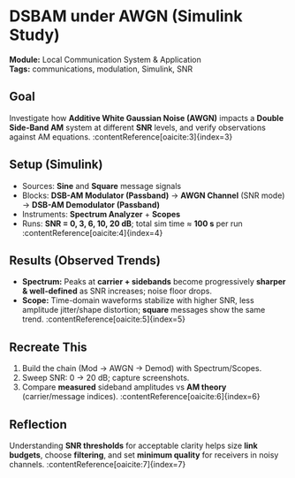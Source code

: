 # DSBAM under AWGN (Simulink Study)

**Module:** Local Communication System & Application  
**Tags:** communications, modulation, Simulink, SNR

## Goal
Investigate how **Additive White Gaussian Noise (AWGN)** impacts a **Double Side-Band AM** system at different **SNR** levels, and verify observations against AM equations. :contentReference[oaicite:3]{index=3}

## Setup (Simulink)
- Sources: **Sine** and **Square** message signals
- Blocks: **DSB-AM Modulator (Passband)** → **AWGN Channel** (SNR mode) → **DSB-AM Demodulator (Passband)**
- Instruments: **Spectrum Analyzer** + **Scopes**
- Runs: **SNR = 0, 3, 6, 10, 20 dB**; total sim time ≈ **100 s** per run :contentReference[oaicite:4]{index=4}

## Results (Observed Trends)
- **Spectrum:** Peaks at **carrier + sidebands** become progressively **sharper & well-defined** as SNR increases; noise floor drops.  
- **Scope:** Time-domain waveforms stabilize with higher SNR, less amplitude jitter/shape distortion; **square** messages show the same trend. :contentReference[oaicite:5]{index=5}

## Recreate This
1. Build the chain (Mod → AWGN → Demod) with Spectrum/Scopes.  
2. Sweep SNR: 0 → 20 dB; capture screenshots.  
3. Compare **measured** sideband amplitudes vs **AM theory** (carrier/message indices). :contentReference[oaicite:6]{index=6}

## Reflection
Understanding **SNR thresholds** for acceptable clarity helps size **link budgets**, choose **filtering**, and set **minimum quality** for receivers in noisy channels. :contentReference[oaicite:7]{index=7}
